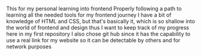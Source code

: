 This for my personal learning into frontend
Properly following a path to learning all the needed tools for my frontend journey
I have a bit of knowledge of HTML and CSS, but that's basically it, which is so shallow into the world 
of frontend and design thus I want to keep track of my progress here in my first repository
I also chose git hub since it has the capability to use a real link for my website so it can be detectable
by others and for network purposes
